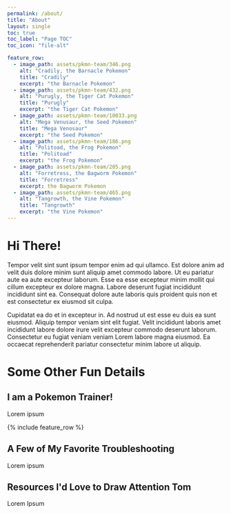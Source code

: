 ```yaml
---
permalink: /about/
title: "About"
layout: single
toc: true
toc_label: "Page TOC"
toc_icon: "file-alt"

feature_row:
  - image_path: assets/pkmn-team/346.png
    alt: "Cradily, the Barnacle Pokemon"
    title: "Cradily"
    excerpt: "the Barnacle Pokemon"
  - image_path: assets/pkmn-team/432.png
    alt: "Purugly, the Tiger Cat Pokemon"
    title: "Purugly"
    excerpt: "the Tiger Cat Pokemon"
  - image_path: assets/pkmn-team/10033.png
    alt: "Mega Venusaur, the Seed Pokemon"
    title: "Mega Venosaur"
    excerpt: "the Seed Pokemon"
  - image_path: assets/pkmn-team/186.png
    alt: "Politoad, the Frog Pokemon"
    title: "Politoad"
    excerpt: "the Frog Pokemon"
  - image_path: assets/pkmn-team/205.png
    alt: "Forretress, the Bagworm Pokemon"
    title: "Forretress"
    excerpt: the Bagworm Pokemon
  - image_path: assets/pkmn-team/465.png
    alt: "Tangrowth, the Vine Pokemon"
    title: "Tangrowth"
    excerpt: "the Vine Pokemon"
---
```


# Hi There!

Tempor velit sint sunt ipsum tempor enim ad qui ullamco. Est dolore anim ad velit duis dolore minim sunt aliquip amet commodo labore. Ut eu pariatur aute ea aute excepteur laborum. Esse ea esse excepteur minim mollit qui cillum excepteur ex dolore magna. Labore deserunt fugiat incididunt incididunt sint ea. Consequat dolore aute laboris quis proident quis non et est consectetur ex eiusmod sit culpa.

Cupidatat ea do et in excepteur in. Ad nostrud ut est esse eu duis ea sunt eiusmod. Aliquip tempor veniam sint elit fugiat. Velit incididunt laboris amet incididunt labore dolore irure velit excepteur commodo deserunt laborum. Consectetur eu fugiat veniam veniam Lorem labore magna eiusmod. Ea occaecat reprehenderit pariatur consectetur minim labore ut aliquip.

# Some Other Fun Details

## I am a Pokemon Trainer!

Lorem ipsum

{% include feature_row %}

## A Few of My Favorite Troubleshooting

Lorem ipsum

## Resources I'd Love to Draw Attention Tom

Lorem Ipsum
